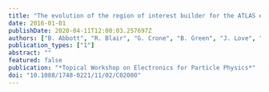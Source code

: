 ```yaml
---
title: "The evolution of the region of interest builder for the ATLAS experiment at CERN"
date: 2016-01-01
publishDate: 2020-04-11T12:00:03.257697Z
authors: ["B. Abbott", "R. Blair", "G. Crone", "B. Green", "J. Love", "J. Proudfoot", "O. Rifki", "W.P. Vazquez", "W. Vandelli", "J. Zhang"]
publication_types: ["1"]
abstract: ""
featured: false
publication: "*Topical Workshop on Electronics for Particle Physics*"
doi: "10.1088/1748-0221/11/02/C02080"
---
```


